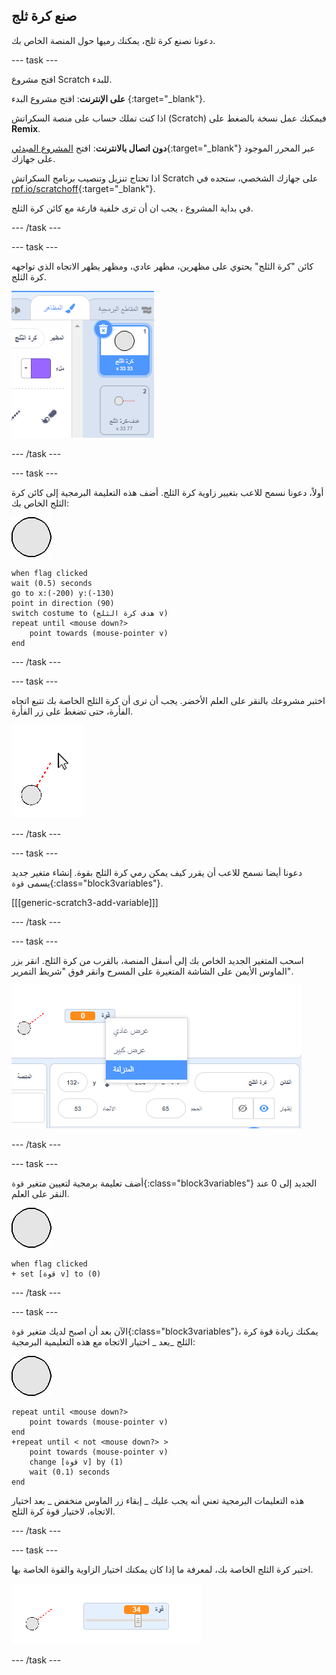 ## صنع كرة ثلج

دعونا نصنع كرة ثلج، يمكنك رميها حول المنصة الخاص بك.

--- task ---

افتح مشروع Scratch للبدء.

**على الإنترنت**: افتح مشروع البدء [](https://scratch.mit.edu/projects/399479609){:target="_blank"}.

اذا كنت تملك حساب على منصة السكراتش (Scratch) فيمكنك عمل نسخة بالضغط على **Remix**.

**دون اتصال بالانترنت**: افتح [المشروع المبدئي](http://rpf.io/p/ar-SA/snowball-fight-go){:target="_blank"} عبر المحرر الموجود على جهازك.

اذا تحتاج تنزيل وتنصيب برنامج السكراتش Scratch على جهازك الشخصي، ستجده في [rpf.io/scratchoff](http://rpf.io/scratchoff){:target="_blank"}.

في بداية المشروع ، يجب ان أن ترى خلفية فارغة مع كائن كرة الثلج.

--- /task ---

--- task ---

كائن "كرة الثلج" يحتوي على مظهرين، مظهر عادي، ومظهر يظهر الاتجاه الذي تواجهه كرة الثلج.

![مظاهر كرة الثلج](images/snow-costume.png)

--- /task ---

--- task ---

أولاً، دعونا نسمح للاعب بتغيير زاوية كرة الثلج. أضف هذه التعليمة البرمجية إلى كائن كرة الثلج الخاص بك:

![كائن كرة الثلج](images/snowball-sprite.png)

```blocks3
when flag clicked
wait (0.5) seconds
go to x:(-200) y:(-130)
point in direction (90)
switch costume to (هدف كرة الثلج v)
repeat until <mouse down?>
    point towards (mouse-pointer v)
end
```

--- /task ---

--- task ---

اختبر مشروعك بالنقر على العلم الأخضر. يجب أن ترى أن كرة الثلج الخاصة بك تتبع اتجاه الفأرة، حتى تضغط على زر الفأرة.

![كائن هدف كرة الثلج الذي يشير إلى الماوس](images/snow-mouse.png)

--- /task ---

--- task ---

دعونا أيضا نسمح للاعب أن يقرر كيف يمكن رمي كرة الثلج بقوة. إنشاء متغير جديد يسمى `قوة`{:class="block3variables"}.

[[[generic-scratch3-add-variable]]]

--- /task ---

--- task ---

اسحب المتغير الجديد الخاص بك إلى أسفل المنصة، بالقرب من كرة الثلج. انقر بزر الماوس الأيمن على الشاشة المتغيرة على المسرح وانقر فوق "شريط التمرير".

![تم تغيير المتغير إلى شريط التمرير](images/snow-slider.png)

--- /task ---

--- task ---

أضف تعليمة برمجية لتعيين متغير `قوة`{:class="block3variables"} الجديد إلى 0 عند النقر على العلم.

![كائن كرة الثلج](images/snowball-sprite.png)

```blocks3
when flag clicked
+ set [قوة v] to (0)
```

--- /task ---

--- task ---

الآن بعد أن اصبح لديك متغير `قوة`{:class="block3variables"}، يمكنك زيادة قوة كرة الثلج _بعد _ اختيار الاتجاه مع هذه التعليمية البرمجية:

![كائن كرة الثلج](images/snowball-sprite.png)

```blocks3
repeat until <mouse down?>
    point towards (mouse-pointer v)
end
+repeat until < not <mouse down?> >
    point towards (mouse-pointer v)
    change [قوة v] by (1)
    wait (0.1) seconds
end
```

هذه التعليمات البرمجية تعني أنه يجب عليك _ إبقاء زر الماوس منخفض _ بعد اختيار الاتجاه، لاختيار قوة كرة الثلج.

--- /task ---

--- task ---

اختبر كرة الثلج الخاصة بك، لمعرفة ما إذا كان يمكنك اختيار الزاوية والقوة الخاصة بها.

![متغير الفوة عند 35 بجوار هدف كرة الثلج](images/snow-test.png)

--- /task ---
